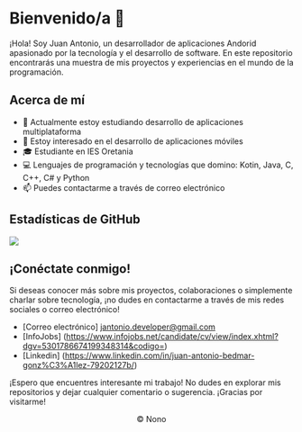 # Bienvenido/a 👋

¡Hola! Soy Juan Antonio, un desarrollador de aplicaciones Andorid apasionado por la tecnología y el desarrollo de software. En este repositorio encontrarás una muestra de mis proyectos y experiencias en el mundo de la programación.

## Acerca de mí

- 🔭 Actualmente estoy estudiando desarrollo de aplicaciones multiplataforma
- 🌱 Estoy interesado en el desarrollo de aplicaciones móviles
- 🎓 Estudiante en IES Oretania
- 💻 Lenguajes de programación y tecnologías que domino: Kotin, Java, C, C++, C# y Python
- 📫 Puedes contactarme a través de correo electrónico

## Estadísticas de GitHub

<img align="center" src="https://github-readme-stats.vercel.app/api?username=nonozomber&theme=vue-dark&show_icons=true" />


## ¡Conéctate conmigo!

Si deseas conocer más sobre mis proyectos, colaboraciones o simplemente charlar sobre tecnología, ¡no dudes en contactarme a través de mis redes sociales o correo electrónico!

- [Correo electrónico] jantonio.developer@gmail.com
- [InfoJobs] (https://www.infojobs.net/candidate/cv/view/index.xhtml?dgv=5301786674199348314&codigo=)
- [Linkedin] (https://www.linkedin.com/in/juan-antonio-bedmar-gonz%C3%A1lez-79202127b/)

¡Espero que encuentres interesante mi trabajo! No dudes en explorar mis repositorios y dejar cualquier comentario o sugerencia. ¡Gracias por visitarme!

<p align="center">
&copy; Nono
</p>

